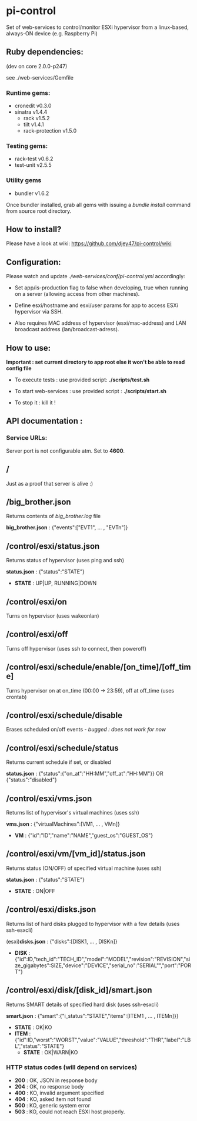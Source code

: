 pi-control
==========

Set of web-services to control/monitor ESXi hypervisor from a linux-based, always-ON device (e.g. Raspberry Pi)

Ruby dependencies:
------------------
(dev on core 2.0.0-p247)

see ./web-services/Gemfile

### Runtime gems:
- cronedit v0.3.0
- sinatra v1.4.4
  - rack v1.5.2
  - tilt v1.4.1
  - rack-protection v1.5.0

### Testing gems:
- rack-test v0.6.2
- test-unit v2.5.5

### Utility gems
- bundler v1.6.2

Once bundler installed, grab all gems with issuing a *bundle install* command from source root directory.

How to install?
---------------

Please have a look at wiki: https://github.com/djey47/pi-control/wiki

Configuration:
--------------
Please watch and update *./web-services/conf/pi-control.yml* accordingly:

- Set app/is-production flag to false when developing, true when running on a server (allowing access from other machines).

- Define esxi/hostname and esxi/user params for app to access ESXi hypervisor via SSH.

- Also requires MAC address of hypervisor (esxi/mac-address) and LAN broadcast address (lan/broadcast-adress).

How to use:
-----------
**Important : set current directory to app root else it won't be able to read config file**

- To execute tests : use provided script: **./scripts/test.sh**

- To start web-services : use provided script : **./scripts/start.sh**

- To stop it : kill it !

API documentation :
-------------------

### Service URLs:
Server port is not configurable atm. Set to **4600**.

## /
Just as a proof that server is alive :)

## /big_brother.json
Returns contents of *big_brother.log* file

**big_brother.json** : {"events":["EVT1", ... , "EVTn"]}

## /control/esxi/status.json
Returns status of hypervisor (uses ping and ssh)

**status.json** : {"status":"STATE"}
- **STATE** :  UP|UP, RUNNING|DOWN

## /control/esxi/on
Turns on hypervisor (uses wakeonlan)

## /control/esxi/off
Turns off hypervisor (uses ssh to connect, then poweroff)

## /control/esxi/schedule/enable/[on_time]/[off_time]
Turns hypervisor on at on_time (00:00 -> 23:59), off at off_time (uses crontab)

## /control/esxi/schedule/disable
Erases scheduled on/off events - *bugged : does not work for now*

## /control/esxi/schedule/status
Returns current schedule if set, or disabled

**status.json** : {"status":{"on_at":"HH:MM","off_at":"HH:MM"}} OR {"status":"disabled"}

## /control/esxi/vms.json
Returns list of hypervisor's virtual machines (uses ssh)

**vms.json** : {"virtualMachines":[VM1, ... , VMn]}
- **VM** : {"id":"ID","name":"NAME","guest_os":"GUEST_OS"}

## /control/esxi/vm/[vm_id]/status.json 
Returns status (ON/OFF) of specified virtual machine (uses ssh)

**status.json** : {"status":"STATE"}
- **STATE** : ON|OFF

## /control/esxi/disks.json
Returns list of hard disks plugged to hypervisor with a few details (uses ssh-esxcli)

(esxi)**disks.json** : {"disks":[DISK1, ... , DISKn]}
- **DISK** : {"id":ID,"tech_id":"TECH_ID","model":"MODEL","revision":"REVISION","size_gigabytes":SIZE,"device":"DEVICE","serial_no":"SERIAL"","port":"PORT"}

## /control/esxi/disk/[disk_id]/smart.json
Returns SMART details of specified hard disk (uses ssh-esxcli)

**smart.json** : {"smart":{"i_status":"STATE","items":[ITEM1 , ... , ITEMn]}}
- **STATE** : OK|KO
- **ITEM** : {"id":ID,"worst":"WORST","value":"VALUE","threshold":"THR","label":"LBL","status":"STATE"}
  - **STATE** : OK|WARN|KO
  
### HTTP status codes (will depend on services)
- **200** : OK, JSON in response body
- **204** : OK, no response body
- **400** : KO, invalid argument specified
- **404** : KO, asked item not found
- **500** : KO, generic system error
- **503** : KO, could not reach ESXI host properly.
